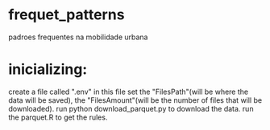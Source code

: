 # frequet_patterns
padroes frequentes na mobilidade urbana

# inicializing:
create a file called ".env"
in this file set the "FilesPath"(will be where the data will be saved), the "FilesAmount"(will be the number of files that will be downloaded).
run python download_parquet.py to download the data.
run the parquet.R to get the rules.